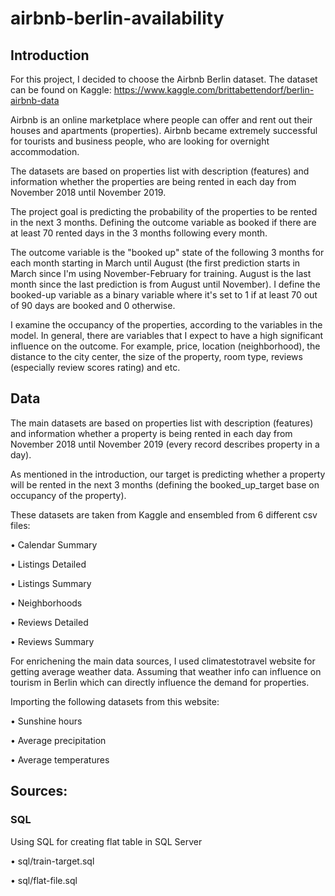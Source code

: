 # airbnb-berlin-availability
## Introduction

For this project, I decided to choose the Airbnb Berlin dataset. The dataset can be found on Kaggle:
https://www.kaggle.com/brittabettendorf/berlin-airbnb-data

Airbnb is an online marketplace where people can offer and rent out their houses and apartments (properties).
Airbnb became extremely successful for tourists and business people, who are looking for overnight accommodation.

The datasets are based on properties list with description (features) and information whether the properties are being rented in each day from November 2018 until November 2019.

The project goal is predicting the probability of the properties to be rented in the next 3 months. Defining the outcome variable as booked if there are at least 70 rented days in the 3 months following every month.

The outcome variable is the "booked up" state of the following 3 months for each month starting in March until August (the first prediction starts in March since I'm using November-February for training. August is the last month since the last prediction is from August until November).
I define the booked-up variable as a binary variable where it's set to 1 if at least 70 out of 90 days are booked and 0 otherwise.

I examine the occupancy of the properties, according to the variables in the model.
In general, there are variables that I expect to have a high significant influence on the outcome.
For example, price, location (neighborhood), the distance to the city center, the size of the property, room type, reviews (especially review scores rating) and etc.

## Data

The main datasets are based on properties list with description (features) and information whether a property is being rented in each day from November 2018 until November 2019 (every record describes property in a day).

As mentioned in the introduction, our target is predicting whether a property will be rented in the next 3 months (defining the booked_up_target base on occupancy of the property).  

These datasets are taken from Kaggle and ensembled from 6 different csv files:

•	Calendar Summary

•	Listings Detailed

•	Listings Summary

•	Neighborhoods

•	Reviews Detailed

•	Reviews Summary

For enrichening the main data sources, I used climatestotravel website for getting average weather data. Assuming that weather info can influence on tourism in Berlin which can directly influence the demand for properties. 

Importing the following datasets from this website:

•	Sunshine hours

•	Average precipitation

•	Average temperatures


## Sources:

### SQL
Using SQL for creating flat table in SQL Server

•	sql/train-target.sql

•	sql/flat-file.sql




 
